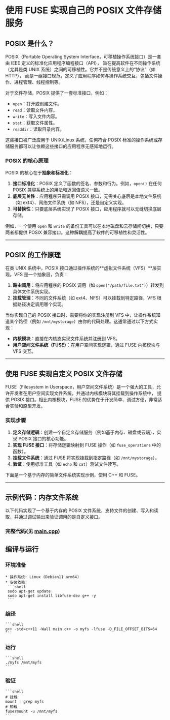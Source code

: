 # 使用 FUSE 实现自己的 POSIX 文件存储服务

## POSIX 是什么？

POSIX（Portable Operating System Interface，可移植操作系统接口）是一套由 IEEE 定义的标准化应用程序编程接口（API），
旨在提高软件在不同操作系统（尤其是类 UNIX 系统）之间的可移植性。它并不是传统意义上的“协议”（如 HTTP），
而是一组接口规范，定义了应用程序如何与操作系统交互，包括文件操作、进程管理、线程控制等。

对于文件存储，POSIX 提供了一套标准接口，例如：
- `open`：打开或创建文件。
- `read`：读取文件内容。
- `write`：写入文件内容。
- `stat`：获取文件属性。
- `readdir`：读取目录内容。

这些接口被广泛应用于 UNIX/Linux 系统，任何符合 POSIX 标准的操作系统或存储服务都可以让依赖这些接口的应用程序无感知地运行。

### POSIX 的核心原理

POSIX 的核心在于**抽象和标准化**：
1. **接口标准化**：POSIX 定义了函数的签名、参数和行为。例如，`open()` 在任何 POSIX 兼容系统上的用法和返回值语义一致。
2. **底层无关性**：应用程序只需调用 POSIX 接口，无需关心底层是本地文件系统（如 ext4）、网络文件系统（如 NFS），还是自定义实现。
3. **可替换性**：只要底层系统实现了 POSIX 接口，应用程序就可以无缝切换底层存储。

例如，一个使用 `open` 和 `write` 的备份工具可以在本地磁盘和云存储间切换，只要两者都提供 POSIX 兼容接口。这种解耦提高了软件的可移植性和灵活性。

---

## POSIX 的工作原理

在类 UNIX 系统中，POSIX 接口通过操作系统的**虚拟文件系统（VFS）**层实现。VFS 是一个抽象层，负责：
1. **路由调用**：将应用程序的 POSIX 调用（如 `open("/path/file.txt")`）转发到具体文件系统实现。
2. **挂载管理**：不同的文件系统（如 ext4、NFS）可以挂载到特定路径，VFS 根据路径决定调用哪个实现。

当你实现自己的 POSIX 接口时，需要将你的实现注册到 VFS 中，让操作系统知道某个路径（例如 `/mnt/mystorage`）由你的代码处理。这通常通过以下方式实现：
- **内核模块**：直接在内核态实现文件系统并注册到 VFS。
- **用户空间文件系统（FUSE）**：在用户空间实现逻辑，通过 FUSE 内核模块与 VFS 交互。

---

## 使用 FUSE 实现自定义 POSIX 文件存储

FUSE（Filesystem in Userspace，用户空间文件系统）是一个强大的工具，允许开发者在用户空间实现文件系统，并通过内核模块将其挂载到操作系统中，
提供 POSIX 接口。相比内核模块，FUSE 的优势在于开发简单、调试方便，非常适合实验和原型开发。

### 实现步骤

1. **定义存储逻辑**：创建一个自定义存储服务（例如基于内存、磁盘或云端），实现 POSIX 接口的核心功能。
2. **实现 FUSE 接口**：将存储逻辑映射到 FUSE 操作（如 `fuse_operations` 中的函数）。
3. **挂载文件系统**：通过 FUSE 将实现挂载到指定路径（如 `/mnt/mystorage`）。
4. **验证**：使用标准工具（如 `echo` 和 `cat`）测试文件读写。

下面是一个基于内存的简单文件系统实现示例，使用 C++ 和 FUSE。

---

## 示例代码：内存文件系统

以下代码实现了一个基于内存的 POSIX 文件系统，支持文件的创建、写入和读取，并通过调试输出来验证调用的是自定义接口。

### 完整代码(见 [main.cpp](./cpp_impl/main.++))

## 编译与运行
### 环境准备
    * 操作系统: Linux (Debian11 arm64)
    * 安装依赖:
     ```shell
     sudo apt-get update
     sudo apt-get install libfuse-dev g++ -y
     ```

### 编译
    ```shell
    g++ -std=c++11 -Wall main.c++ -o myfs -lfuse -D_FILE_OFFSET_BITS=64
    ```
### 运行
    ```shell
    ./myfs /mnt/myfs
    ```

### 验证
    ```shell
    # 挂载
    mount | grep myfs
    # 卸载
    fusermount -u /mnt/myfs
    ```
